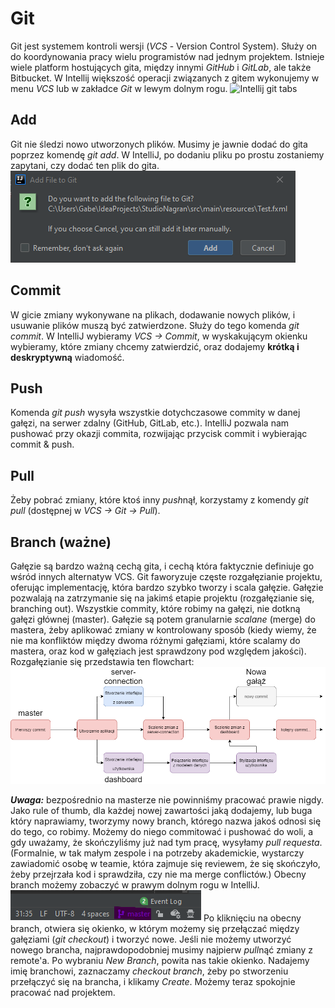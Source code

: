 # Git
Git jest systemem kontroli wersji (*VCS* - Version Control System). Służy on do koordynowania pracy wielu programistów nad jednym projektem.
Istnieje wiele platform hostujących gita, między innymi *GitHub* i *GitLab*, ale także Bitbucket. W Intellij większość operacji związanych z gitem wykonujemy w menu *VCS* lub w zakładce *Git* w lewym dolnym rogu.
![Intellij git tabs](images/intelli_git.png)

## Add
Git nie śledzi nowo utworzonych plików. Musimy je jawnie dodać do gita poprzez komendę *git add*. W IntelliJ, po dodaniu pliku po prostu zostaniemy zapytani, czy dodać ten plik do gita.
![Git add](images/add_to_git.png)

## Commit
W gicie zmiany wykonywane na plikach, dodawanie nowych plików, i usuwanie plików muszą być zatwierdzone. Służy do tego komenda *git commit*. W IntelliJ wybieramy *VCS -> Commit*,
w wyskakującym okienku wybieramy, które zmiany chcemy zatwierdzić, oraz dodajemy **krótką i deskryptywną** wiadomość. 

## Push
Komenda *git push* wysyła wszystkie dotychczasowe commity w danej gałęzi, na serwer zdalny (GitHub, GitLab, etc.). IntelliJ pozwala nam pushować przy okazji commita, rozwijając przycisk commit i wybierając commit & push.

## Pull
Żeby pobrać zmiany, które ktoś inny *push*nął, korzystamy z komendy *git pull* (dostępnej w *VCS -> Git -> Pull*). 

## **Branch (ważne)**
Gałęzie są bardzo ważną cechą gita, i cechą która faktycznie definiuje go wśród innych alternatyw VCS. Git faworyzuje częste rozgałęzianie projektu, oferując implementację, która bardzo szybko tworzy i scala gałęzie.
Gałęzie pozwalają na zatrzymanie się na jakimś etapie projektu (rozgałęzianie się, branching out). Wszystkie commity, które robimy na gałęzi, nie dotkną gałęzi głównej (master). Gałęzie są potem granularnie *scalane* (merge) do mastera, żeby aplikować zmiany w kontrolowany sposób (kiedy wiemy, że nie ma konfliktów między dwoma różnymi gałęziami, które scalamy do mastera, oraz kod w gałęziach jest sprawdzony pod względem jakości).
Rozgałęzianie się przedstawia ten flowchart:
![Branching out](images/branch_flow.png)

***Uwaga:*** bezpośrednio na masterze nie powinniśmy pracować prawie nigdy. Jako rule of thumb, dla każdej nowej zawartości jaką dodajemy, lub buga który naprawiamy, tworzymy nowy branch, którego nazwa jakoś odnosi się do tego, co robimy. Możemy do niego commitować i pushować do woli, a gdy uważamy, że skończyliśmy już nad tym pracę, wysyłamy *pull requesta*. (Formalnie, w tak małym zespole i na potrzeby akademickie, wystarczy zawiadomić osobę w teamie, która zajmuje się reviewem, że się skończyło, żeby przejrzała kod i sprawdziła, czy nie ma merge conflictów.)
Obecny branch możemy zobaczyć w prawym dolnym rogu w IntelliJ.
![Current branch](images/intellij_current_branch.png)
Po kliknięciu na obecny branch, otwiera się okienko, w którym możemy się przełączać między gałęziami (*git checkout*) i tworzyć nowe. Jeśli nie możemy utworzyć nowego brancha, najprawdopodobniej musimy najpierw *pull*nąć zmiany z remote'a.
Po wybraniu *New Branch*, powita nas takie okienko. Nadajemy imię branchowi, zaznaczamy *checkout branch*, żeby po stworzeniu przełączyć się na brancha, i klikamy *Create*. Możemy teraz spokojnie pracować nad projektem.
